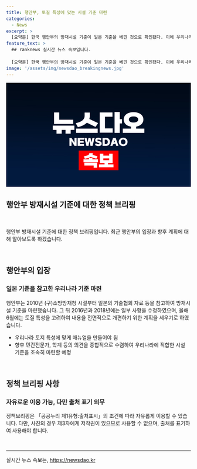 ```yaml
---
title: 행안부, 토질 특성에 맞는 시설 기준 마련
categories:
  - News
excerpt: >
  [요약문] 한국 행안부의 방재시설 기준이 일본 기준을 베낀 것으로 확인됐다. 이에 우리나라의 강우량과 토지 특성에 맞는 매뉴얼을 만들 계획이며, 민간전문가와 학계의 의견을 수렴하여 적합한 기준을 조속히 마련할 예정이다. [자료출처=정책브리핑 www.korea.kr]
feature_text: >
  ## ranknews 실시간 뉴스 속보입니다.

  [요약문] 한국 행안부의 방재시설 기준이 일본 기준을 베낀 것으로 확인됐다. 이에 우리나라의 강우량과 토지 특성에 맞는 매뉴얼을 만들 계획이며, 민간전문가와 학계의 의견을 수렴하여 적합한 기준을 조속히 마련할 예정이다. [자료출처=정책브리핑 www.korea.kr]
image: '/assets/img/newsdao_breakingnews.jpg'
---
```


<p><img src="/assets/img/newsdao_breakingnews.jpg" alt="ranknews 속보" /></p>

<h2 data-ke-size="size26">행안부 방재시설 기준에 대한 정책 브리핑</h2>

<p data-ke-size="size16">&nbsp;</p>

<p>행안부 방재시설 기준에 대한 정책 브리핑입니다. 최근 행안부의 입장과 향후 계획에 대해 알아보도록 하겠습니다.</p>

<p data-ke-size="size16">&nbsp;</p>

<h2 data-ke-size="size24">행안부의 입장</h2>

<h3>일본 기준을 참고한 우리나라 기준 마련</h3>

<p data-ke-size="size16">행안부는 2010년 (구)소방방재청 시절부터 일본의 기술협회 자료 등을 참고하여 방재시설 기준을 마련했습니다. 그 뒤 2016년과 2018년에는 일부 사항을 수정하였으며, 올해 6월에는 토질 특성을 고려하여 내용을 전면적으로 개편하기 위한 계획을 세우기로 하였습니다.</p>

<ul>
  <li>우리나라 토지 특성에 맞게 매뉴얼을 만들어야 됨</li>
  <li>향후 민간전문가, 학계 등의 의견을 종합적으로 수렴하여 우리나라에 적합한 시설 기준을 조속히 마련할 예정</li>
</ul>

<p data-ke-size="size16">&nbsp;</p>

<h2 data-ke-size="size24">정책 브리핑 사항</h2>

<h3>자유로운 이용 가능, 다만 출처 표기 의무</h3>

<p data-ke-size="size16">정책브리핑은 「공공누리 제1유형:출처표시」의 조건에 따라 자유롭게 이용할 수 있습니다. 다만, 사진의 경우 제3자에게 저작권이 있으므로 사용할 수 없으며, 출처를 표기하여 사용해야 합니다.</p>

<p data-ke-size="size16">&nbsp;</p>

<hr>
실시간 뉴스 속보는, <a href="https://newsdao.kr" rel="dofollow">https://newsdao.kr</a>


